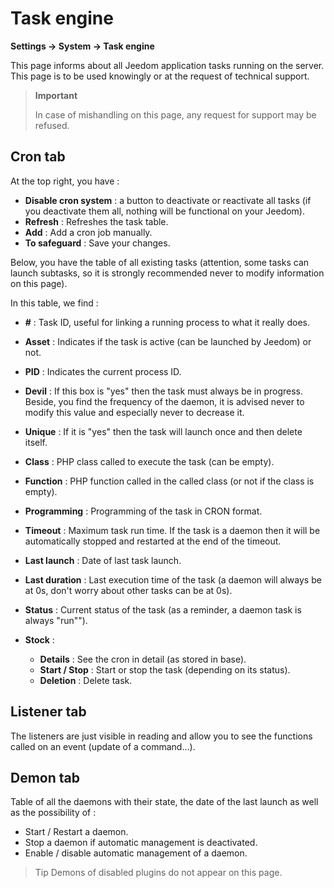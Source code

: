# Task engine
**Settings → System → Task engine**

This page informs about all Jeedom application tasks running on the server.
This page is to be used knowingly or at the request of technical support.

> **Important**
>
> In case of mishandling on this page, any request for support may be refused.

## Cron tab

At the top right, you have :

- **Disable cron system** : a button to deactivate or reactivate all tasks (if you deactivate them all, nothing will be functional on your Jeedom).
- **Refresh** : Refreshes the task table.
- **Add** : Add a cron job manually.
- **To safeguard** : Save your changes.

Below, you have the table of all existing tasks (attention, some tasks can launch subtasks, so it is strongly recommended never to modify information on this page).

In this table, we find :

- **\#** : Task ID, useful for linking a running process to what it really does.
- **Asset** : Indicates if the task is active (can be launched by Jeedom) or not.
- **PID** : Indicates the current process ID.
- **Devil** : If this box is &quot;yes&quot; then the task must always be in progress. Beside, you find the frequency of the daemon, it is advised never to modify this value and especially never to decrease it.
- **Unique** : If it is &quot;yes&quot; then the task will launch once and then delete itself.
- **Class** : PHP class called to execute the task (can be empty).
- **Function** : PHP function called in the called class (or not if the class is empty).
- **Programming** : Programming of the task in CRON format.
- **Timeout** : Maximum task run time. If the task is a daemon then it will be automatically stopped and restarted at the end of the timeout.
- **Last launch** : Date of last task launch.
- **Last duration** : Last execution time of the task (a daemon will always be at 0s, don't worry about other tasks can be at 0s).
- **Status** : Current status of the task (as a reminder, a daemon task is always "run"").

- **Stock** :
    - **Details** : See the cron in detail (as stored in base).
    - **Start / Stop** : Start or stop the task (depending on its status).
    - **Deletion** : Delete task.


## Listener tab

The listeners are just visible in reading and allow you to see the functions called on an event (update of a command...).

## Demon tab

Table of all the daemons with their state, the date of the last launch as well as the possibility of :
- Start / Restart a daemon.
- Stop a daemon if automatic management is deactivated.
- Enable / disable automatic management of a daemon.

> Tip
> Demons of disabled plugins do not appear on this page.
